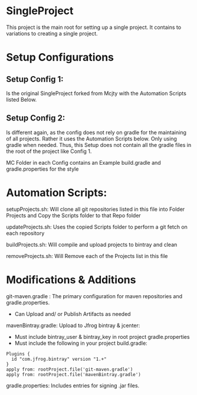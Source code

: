 # SingleProject
This project is the main root for setting up a single project.
It contains to variations to creating a single project.

# Setup Configurations
## Setup Config 1:
Is the original SingleProject forked from Mcjty with the Automation Scripts listed Below.

## Setup Config 2:
Is different again, as the config does not rely on gradle for the maintaining of all projects. Rather it uses the Automation Scripts below. Only using gradle when needed.
Thus, this Setup does not contain all the gradle files in the root of the project like Config 1.

MC Folder in each Config contains an Example build.gradle and gradle.properties for the style

# Automation Scripts:
setupProjects.sh: Will clone all git repositories listed in this file into Folder Projects and Copy the Scripts folder to that Repo folder

updateProjects.sh: Uses the copied Scripts folder to perform a git fetch on each repository

buildProjects.sh: Will compile and upload projects to bintray and clean

removeProjects.sh: Will Remove each of the Projects list in this file

# Modifications & Additions
git-maven.gradle : The primary configuration for maven repositories and gradle.properties.

- Can Upload and/ or Publish Artifacts as needed

mavenBintray.gradle: Upload to Jfrog bintray & jcenter:
- Must include bintray_user & bintray_key in root project gradle.properties
- Must include the following in your project build.gradle:

```
Plugins {
  id "com.jfrog.bintray" version "1.+"
}
apply from: rootProject.file('git-maven.gradle')
apply from: rootProject.file('mavenBintray.gradle')
```

gradle.properties: Includes entries for signing .jar files.
